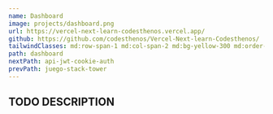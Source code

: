 ```yaml
---
name: Dashboard
image: projects/dashboard.png
url: https://vercel-next-learn-codesthenos.vercel.app/
github: https://github.com/codesthenos/Vercel-Next-learn-Codesthenos/
tailwindClasses: md:row-span-1 md:col-span-2 md:bg-yellow-300 md:order-4 sm:order-2
path: dashboard
nextPath: api-jwt-cookie-auth
prevPath: juego-stack-tower
---
```


## TODO DESCRIPTION
